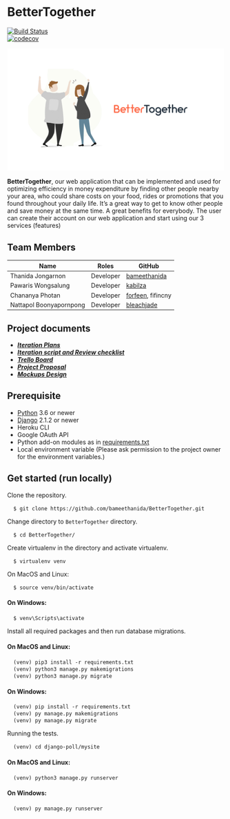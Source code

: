 # BetterTogether
[![Build Status](https://travis-ci.com/bameethanida/BetterTogether.svg?branch=master)](https://travis-ci.com/bameethanida/BetterTogether)  
[![codecov](https://codecov.io/gh/bameethanida/BetterTogether/branch/master/graph/badge.svg)](https://codecov.io/gh/bameethanida/BetterTogether)
<p align="center" >
  <img width="800px" src="BetterTogetherApp/static/image/plain_logo2.jpg">
</p>  
 
**BetterTogether**, our web application that can be implemented and used for optimizing efficiency in money expenditure by finding other people nearby your area, who could share costs on your food, rides or promotions that you found throughout your daily life. It’s a great way to get to know other people and save money at the same time. A great benefits for everybody. The user can create their account on our web application and start using our 3 services (features)

## Team Members

| Name                      | Roles                    | GitHub                                                |
|---------------------------|--------------------------|-------------------------------------------------------|
| Thanida Jongarnon         | Developer                | [bameethanida](https://github.com/bameethanida)       |
| Pawaris Wongsalung        | Developer                | [kabilza](https://github.com/kabilza)                 |
| Chananya Photan           | Developer                | [forfeen](https://github.com/forfeen), fifincny       |
| Nattapol Boonyapornpong   | Developer                | [bleachjade](https://github.com/bleachjade)           |

Project documents
---
- ***[Iteration Plans](https://docs.google.com/document/d/12p_Q9lJGcFmxHFXDqpTGRPNsecd8QeMzd4vc9adesV8/edit?usp=sharing)***
- ***[Iteration script and Review checklist](https://docs.google.com/document/d/1gTIWK_j4zq2iye9BwMY-_iJL65G4-hXLypDWlyjXnyU/edit?usp=sharing)***
- ***[Trello Board](https://trello.com/b/LlTAdYnN/bettertogether)***
- ***[Project Proposal](https://docs.google.com/document/d/1llsbVdOLaALymVtk0Ri6rGM3YudRvHal9JsArOEHnYU/edit#)***
- ***[Mockups Design](https://drive.google.com/drive/u/1/folders/1sMbkb3lHPt1bKVLKOyiRq-pkF06_ePIt)***

Prerequisite
---
- [Python](https://www.python.org/downloads/) 3.6 or newer 
- [Django](https://docs.djangoproject.com/en/2.2/topics/install/) 2.1.2 or newer
- Heroku CLI
- Google OAuth API
- Python add-on modules as in [requirements.txt](requirements.txt)
- Local environment variable (Please ask permission to the project owner for the environment variables.)


Get started (run locally)
---
Clone the repository.
```
  $ git clone https://github.com/bameethanida/BetterTogether.git 
```
Change directory to `BetterTogether` directory.
```
  $ cd BetterTogether/
```
Create virtualenv in the directory and activate virtualenv.    
```
  $ virtualenv venv
```
On MacOS and Linux:
```
  $ source venv/bin/activate
```

#### On Windows:
```
  $ venv\Scripts\activate
```

Install all required packages and then run database migrations.
#### On MacOS and Linux:
```
  (venv) pip3 install -r requirements.txt
  (venv) python3 manage.py makemigrations
  (venv) python3 manage.py migrate
```

#### On Windows:
```
  (venv) pip install -r requirements.txt
  (venv) py manage.py makemigrations
  (venv) py manage.py migrate
```
Running the tests.
```
  (venv) cd django-poll/mysite
```
#### On MacOS and Linux:
```
  (venv) python3 manage.py runserver
```

#### On Windows:
```
  (venv) py manage.py runserver
```